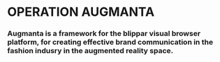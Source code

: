 # OPERATION AUGMANTA
### Augmanta is a framework for the blippar visual browser platform, for creating effective brand communication in the fashion indusry in the augmented reality space.

